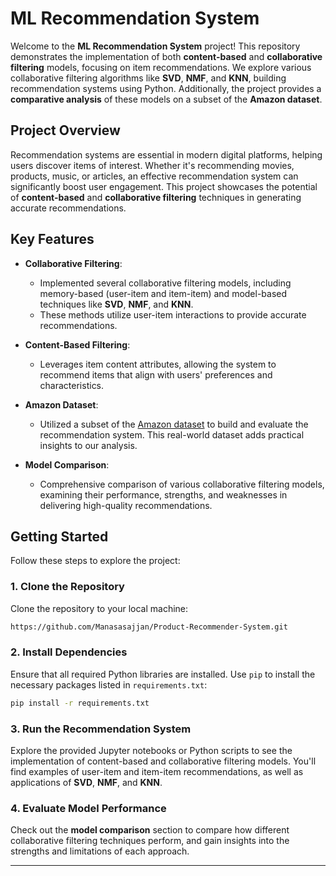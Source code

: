 # ML Recommendation System

Welcome to the **ML Recommendation System** project! This repository demonstrates the implementation of both **content-based** and **collaborative filtering** models, focusing on item recommendations. We explore various collaborative filtering algorithms like **SVD**, **NMF**, and **KNN**, building recommendation systems using Python. Additionally, the project provides a **comparative analysis** of these models on a subset of the **Amazon dataset**.

## Project Overview

Recommendation systems are essential in modern digital platforms, helping users discover items of interest. Whether it's recommending movies, products, music, or articles, an effective recommendation system can significantly boost user engagement. This project showcases the potential of **content-based** and **collaborative filtering** techniques in generating accurate recommendations.

## Key Features

- **Collaborative Filtering**: 
    - Implemented several collaborative filtering models, including memory-based (user-item and item-item) and model-based techniques like **SVD**, **NMF**, and **KNN**.
    - These methods utilize user-item interactions to provide accurate recommendations.

- **Content-Based Filtering**: 
    - Leverages item content attributes, allowing the system to recommend items that align with users' preferences and characteristics.

- **Amazon Dataset**: 
    - Utilized a subset of the [Amazon dataset](https://nijianmo.github.io/amazon/index.html) to build and evaluate the recommendation system. This real-world dataset adds practical insights to our analysis.

- **Model Comparison**: 
    - Comprehensive comparison of various collaborative filtering models, examining their performance, strengths, and weaknesses in delivering high-quality recommendations.

## Getting Started

Follow these steps to explore the project:

### 1. Clone the Repository
Clone the repository to your local machine:
```bash
https://github.com/Manasasajjan/Product-Recommender-System.git
```

### 2. Install Dependencies
Ensure that all required Python libraries are installed. Use `pip` to install the necessary packages listed in `requirements.txt`:
```bash
pip install -r requirements.txt
```

### 3. Run the Recommendation System
Explore the provided Jupyter notebooks or Python scripts to see the implementation of content-based and collaborative filtering models. You'll find examples of user-item and item-item recommendations, as well as applications of **SVD**, **NMF**, and **KNN**.

### 4. Evaluate Model Performance
Check out the **model comparison** section to compare how different collaborative filtering techniques perform, and gain insights into the strengths and limitations of each approach.

---
